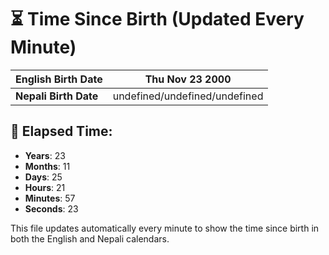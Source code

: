 # ⏳ Time Since Birth (Updated Every Minute)

| **English Birth Date** | Thu Nov 23 2000 |
|------------------------|-------------------------------------|
| **Nepali Birth Date**  | undefined/undefined/undefined                  |

## 📅 Elapsed Time:

- **Years**: 23
- **Months**: 11
- **Days**: 25
- **Hours**: 21
- **Minutes**: 57
- **Seconds**: 23

This file updates automatically every minute to show the time since birth in both the English and Nepali calendars.